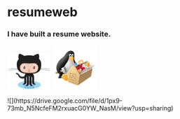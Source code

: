 # resumeweb

### I have built a resume website.
<p float="left">
  <img src="Saved%20Pictures/Octocat.png" width="100" />
  <img src="Saved%20Pictures/quit.PNG" width="100" /> 
</p>
![](https://drive.google.com/file/d/1px9-73mb_N5NcfeFM2rxuacG0YW_NasM/view?usp=sharing)
